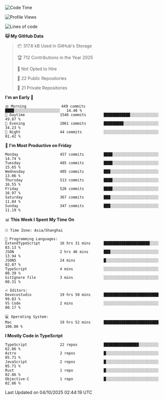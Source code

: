 <!--START_SECTION:waka-->
![Code Time](http://img.shields.io/badge/Code%20Time-4%2C154%20hrs%209%20mins-blue)

![Profile Views](http://img.shields.io/badge/Profile%20Views-0-blue)

![Lines of code](https://img.shields.io/badge/From%20Hello%20World%20I%27ve%20Written-3.5%20million%20lines%20of%20code-blue)

**🐱 My GitHub Data** 

> 📦 317.6 kB Used in GitHub's Storage 
 > 
> 🏆 712 Contributions in the Year 2025
 > 
> 🚫 Not Opted to Hire
 > 
> 📜 22 Public Repositories 
 > 
> 🔑 21 Private Repositories 
 > 
**I'm an Early 🐤** 

```text
🌞 Morning                449 commits         ████░░░░░░░░░░░░░░░░░░░░░   14.48 % 
🌆 Daytime                1546 commits        ████████████░░░░░░░░░░░░░   49.87 % 
🌃 Evening                1061 commits        █████████░░░░░░░░░░░░░░░░   34.23 % 
🌙 Night                  44 commits          ░░░░░░░░░░░░░░░░░░░░░░░░░   01.42 % 
```
📅 **I'm Most Productive on Friday** 

```text
Monday                   457 commits         ████░░░░░░░░░░░░░░░░░░░░░   14.74 % 
Tuesday                  485 commits         ████░░░░░░░░░░░░░░░░░░░░░   15.65 % 
Wednesday                405 commits         ███░░░░░░░░░░░░░░░░░░░░░░   13.06 % 
Thursday                 513 commits         ████░░░░░░░░░░░░░░░░░░░░░   16.55 % 
Friday                   526 commits         ████░░░░░░░░░░░░░░░░░░░░░   16.97 % 
Saturday                 367 commits         ███░░░░░░░░░░░░░░░░░░░░░░   11.84 % 
Sunday                   347 commits         ███░░░░░░░░░░░░░░░░░░░░░░   11.19 % 
```


📊 **This Week I Spent My Time On** 

```text
🕑︎ Time Zone: Asia/Shanghai

💬 Programming Languages: 
ExtendTypeScript         16 hrs 31 mins      █████████████████████░░░░   83.13 % 
JSON                     2 hrs 46 mins       ███░░░░░░░░░░░░░░░░░░░░░░   13.94 % 
JSON5                    24 mins             █░░░░░░░░░░░░░░░░░░░░░░░░   02.07 % 
TypeScript               4 mins              ░░░░░░░░░░░░░░░░░░░░░░░░░   00.39 % 
GitIgnore file           3 mins              ░░░░░░░░░░░░░░░░░░░░░░░░░   00.31 % 

🔥 Editors: 
Devecostudio             19 hrs 50 mins      █████████████████████████   99.83 % 
VS Code                  2 mins              ░░░░░░░░░░░░░░░░░░░░░░░░░   00.17 % 

💻 Operating System: 
Mac                      19 hrs 52 mins      █████████████████████████   100.00 % 
```

**I Mostly Code in TypeScript** 

```text
TypeScript               22 repos            ████████████████░░░░░░░░░   62.86 % 
Astro                    2 repos             █░░░░░░░░░░░░░░░░░░░░░░░░   05.71 % 
JavaScript               2 repos             █░░░░░░░░░░░░░░░░░░░░░░░░   05.71 % 
Rust                     1 repo              █░░░░░░░░░░░░░░░░░░░░░░░░   02.86 % 
Objective-C              1 repo              █░░░░░░░░░░░░░░░░░░░░░░░░   02.86 % 
```




 Last Updated on 04/10/2025 02:44:19 UTC
<!--END_SECTION:waka-->